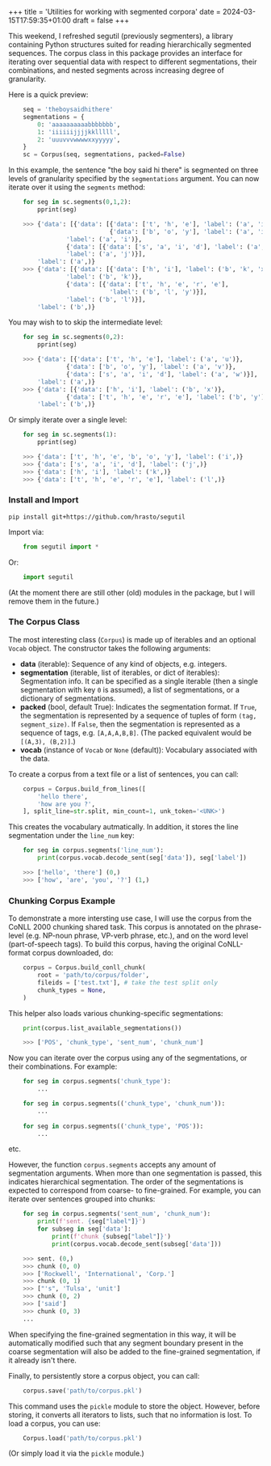 +++
title = 'Utilities for working with segmented corpora'
date = 2024-03-15T17:59:35+01:00
draft = false
+++

This weekend, I refreshed segutil (previously segmenters), a library containing Python structures suited for reading hierarchically segmented sequences. 
The corpus class in this package provides an interface for iterating over sequential data with respect to different segmentations, their combinations, and nested segments across increasing degree of granularity. 

Here is a quick preview: 

``` python
    seq = 'theboysaidhithere'
    segmentations = {
        0: 'aaaaaaaaaabbbbbbb',
        1: 'iiiiiijjjjkklllll', 
        2: 'uuuvvvwwwwxxyyyyy',
    }
    sc = Corpus(seq, segmentations, packed=False)
```

In this example, the sentence "the boy said hi there" is segmented on three levels of granularity specified by the `segmentations` argument. 
You can now iterate over it using the `segments` method: 

``` python
    for seg in sc.segments(0,1,2): 
        pprint(seg)

    >>> {'data': [{'data': [{'data': ['t', 'h', 'e'], 'label': ('a', 'i', 'u')},
                            {'data': ['b', 'o', 'y'], 'label': ('a', 'i', 'v')}],
                'label': ('a', 'i')},
                {'data': [{'data': ['s', 'a', 'i', 'd'], 'label': ('a', 'j', 'w')}],
                'label': ('a', 'j')}],
        'label': ('a',)}
    >>> {'data': [{'data': [{'data': ['h', 'i'], 'label': ('b', 'k', 'x')}],
                'label': ('b', 'k')},
                {'data': [{'data': ['t', 'h', 'e', 'r', 'e'],
                            'label': ('b', 'l', 'y')}],
                'label': ('b', 'l')}],
        'label': ('b',)}
```

You may wish to to skip the intermediate level: 

``` python
    for seg in sc.segments(0,2): 
        pprint(seg)

    >>> {'data': [{'data': ['t', 'h', 'e'], 'label': ('a', 'u')},
                {'data': ['b', 'o', 'y'], 'label': ('a', 'v')},
                {'data': ['s', 'a', 'i', 'd'], 'label': ('a', 'w')}],
        'label': ('a',)}
    >>> {'data': [{'data': ['h', 'i'], 'label': ('b', 'x')},
                {'data': ['t', 'h', 'e', 'r', 'e'], 'label': ('b', 'y')}],
        'label': ('b',)}
```

Or simply iterate over a single level: 

``` python
    for seg in sc.segments(1): 
        pprint(seg)

    >>> {'data': ['t', 'h', 'e', 'b', 'o', 'y'], 'label': ('i',)}
    >>> {'data': ['s', 'a', 'i', 'd'], 'label': ('j',)}
    >>> {'data': ['h', 'i'], 'label': ('k',)}
    >>> {'data': ['t', 'h', 'e', 'r', 'e'], 'label': ('l',)}
```

### Install and Import

    pip install git+https://github.com/hrasto/segutil

Import via: 
``` python
    from segutil import *
```
Or:
``` python 
    import segutil
```
(At the moment there are still other (old) modules in the package, but I will remove them in the future.)

### The Corpus Class

The most interesting class (`Corpus`) is made up of iterables and an optional `Vocab` object. 
The constructor takes the following arguments:

- **data** (iterable): Sequence of any kind of objects, e.g. integers.
- **segmentation** (iterable, list of iterables, or dict of iterables): Segmentation info. It can be specified as a single iterable (then a single segmentation with key `0` is assumed), a list of segmentations, or a dictionary of segmentations. 
- **packed** (bool, default True): Indicates the segmentation format. If `True`, the segmentation is represented by a sequence of tuples of form `(tag, segment_size)`. If `False`, then the segmentation is represented as a sequence of tags, e.g. `[A,A,A,B,B]`. (The packed equivalent would be `[(A,3), (B,2)]`.)
- **vocab** (instance of `Vocab` or `None` (default)): Vocabulary associated with the data. 

To create a corpus from a text file or a list of sentences, you can call: 

``` python
    corpus = Corpus.build_from_lines([
        'hello there', 
        'how are you ?',
    ], split_line=str.split, min_count=1, unk_token='<UNK>')
```

This creates the vocabulary autmatically. In addition, it stores the line segmentation under the `line_num` key: 

``` python
    for seg in corpus.segments('line_num'): 
        print(corpus.vocab.decode_sent(seg['data']), seg['label'])

    >>> ['hello', 'there'] (0,)
    >>> ['how', 'are', 'you', '?'] (1,)
```

### Chunking Corpus Example

To demonstrate a more intersting use case, I will use the corpus from the CoNLL 2000 chunking shared task. 
This corpus is annotated on the phrase-level (e.g. NP-noun phrase, VP-verb phrase, etc.), and on the word level (part-of-speech tags). 
To build this corpus, having the original CoNLL-format corpus downloaded, do: 

``` python
    corpus = Corpus.build_conll_chunk(
        root = 'path/to/corpus/folder',
        fileids = ['test.txt'], # take the test split only
        chunk_types = None, 
    )
```

This helper also loads various chunking-specific segmentations: 

``` python
    print(corpus.list_available_segmentations())

    >>> ['POS', 'chunk_type', 'sent_num', 'chunk_num']
```

Now you can iterate over the corpus using any of the segmentations, or their combinations. For example: 

``` python
    for seg in corpus.segments('chunk_type'):
        ...

    for seg in corpus.segments(('chunk_type', 'chunk_num')):
        ...
    
    for seg in corpus.segments(('chunk_type', 'POS')):
        ...
```

etc. 

However, the function `corpus.segments` accepts any amount of segmentation arguments.
When more than one segmentation is passed, this indicates hierarchical segmentation. 
The order of the segmentations is expected to correspond from coarse- to fine-grained.
For example, you can iterate over sentences grouped into chunks: 

``` python
    for seg in corpus.segments('sent_num', 'chunk_num'): 
        print(f'sent. {seg["label"]}')
        for subseg in seg['data']: 
            print(f'chunk {subseg["label"]}')
            print(corpus.vocab.decode_sent(subseg['data']))

    >>> sent. (0,)
    >>> chunk (0, 0)
    >>> ['Rockwell', 'International', 'Corp.']
    >>> chunk (0, 1)
    >>> ["'s", 'Tulsa', 'unit']
    >>> chunk (0, 2)
    >>> ['said']
    >>> chunk (0, 3)
    ...
```

When specifying the fine-grained segmentation in this way, it will be automatically modified such that any segment boundary present in the coarse segmentation will also be added to the fine-grained segmentation, if it already isn't there. 

Finally, to persistently store a corpus object, you can call:
``` python
    corpus.save('path/to/corpus.pkl')
```
This command uses the `pickle` module to store the object. 
However, before storing, it converts all iterators to lists, such that no information is lost. 
To load a corpus, you can use: 
``` python
    Corpus.load('path/to/corpus.pkl')
```
(Or simply load it via the `pickle` module.)
